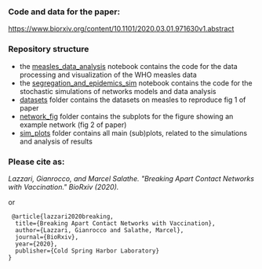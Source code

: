 ### Code and data for the paper:

https://www.biorxiv.org/content/10.1101/2020.03.01.971630v1.abstract

### Repository structure

- the [measles\_data\_analysis](measles_data_analysis.ipynb) notebook contains the code for the data processing and visualization of the WHO measles data
- the [segregation_and_epidemics_sim](segregation_and_epidemics_sim.ipynb) notebook contains the code for the stochastic simulations of networks models and data analysis
- [datasets](./datasets) folder contains the datasets on measles to reproduce fig 1 of paper 
- [network_fig](./network_fig) folder contains the subplots for the figure showing an example network (fig 2 of paper)
- [sim_plots](./sim_plots) folder contains all main (sub)plots, related to the simulations and analysis of results
 
 
### Please cite as:


*Lazzari, Gianrocco, and Marcel Salathe. 
"Breaking Apart Contact Networks with Vaccination." 
BioRxiv (2020).*
 
 or
 
```
 @article{lazzari2020breaking,
  title={Breaking Apart Contact Networks with Vaccination},
  author={Lazzari, Gianrocco and Salathe, Marcel},
  journal={BioRxiv},
  year={2020},
  publisher={Cold Spring Harbor Laboratory}
}
```
